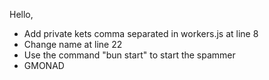 Hello,
- Add private kets comma separated in workers.js at line 8
- Change name at line 22
- Use the command "bun start" to start the spammer
- GMONAD
